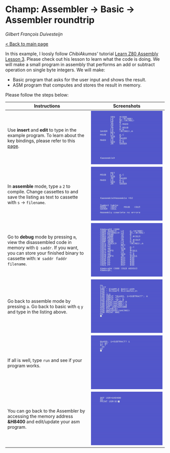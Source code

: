# Champ: Assembler -> Basic -> Assembler roundtrip

*Gilbert François Duivesteijn*

[< Back to main page](index.html)



In this example, I loosly follow *ChibiAkumas'* tutorial [Learn Z80 Assembly Lesson 3](https://www.youtube.com/watch?v=zPXmvoZz9Nk&list=PLp_QNRIYljFq-9nFiAUiAkRzAXfcZTBR_&index=3). Please check out his lesson to learn what the code is doing.  We will make a small program in assembly that performs an add or subtract operation on single byte integers. We will make:

- Basic program that asks for the user input and shows the result.
- ASM program that computes and stores the result in memory.

 Please follow the steps below:



| Instructions                                                 | Screenshots          |
| ------------------------------------------------------------ | -------------------- |
| Use **insert** and **edit** to type in the example program. To learn about the key bindings, please refer to this [page](03_champ_1.html). | ![](03_champ001.png) |
| In **assemble** mode, type `a` `2` to compile. Change cassettes to and save the listing as text to cassette with `s` -> `filename`. | ![](03_champ002.png) |
| Go to **debug** mode by pressing `m`, view the disassembled code in memory with `Q saddr`. If you want, you can store your finished binary to cassette with: `W saddr faddr filename`. | ![](03_champ004.png) |
| Go back to assemble mode by pressing `a`. Go back to basic with `q` `y` and type in the listing above. | ![](03_champ005.png) |
| If all is well, type `run` and see if your program works.    | ![](03_champ006.png) |
| You can go back to the Assembler by accessing the memory address **&H8400** and edit/update your asm program. | ![](03_champ007.png) |




